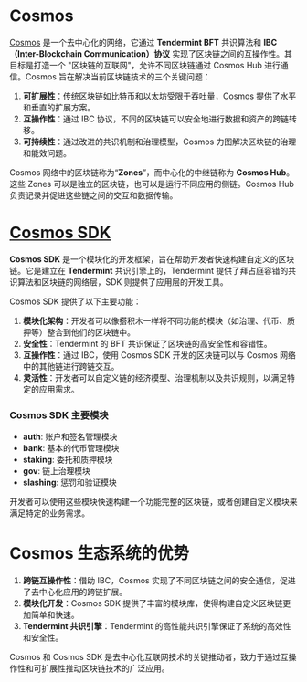# Cosmos

[Cosmos](../../smart/cosmos/README.md) 是一个去中心化的网络，它通过 **Tendermint BFT** 共识算法和 **IBC（Inter-Blockchain Communication）协议** 实现了区块链之间的互操作性。其目标是打造一个 "区块链的互联网"，允许不同区块链通过 Cosmos Hub 进行通信。Cosmos 旨在解决当前区块链技术的三个关键问题：

1. **可扩展性**：传统区块链如比特币和以太坊受限于吞吐量，Cosmos 提供了水平和垂直的扩展方案。
2. **互操作性**：通过 IBC 协议，不同的区块链可以安全地进行数据和资产的跨链转移。
3. **可持续性**：通过改进的共识机制和治理模型，Cosmos 力图解决区块链的治理和能效问题。

Cosmos 网络中的区块链称为“**Zones**”，而中心化的中继链称为 **Cosmos Hub**。这些 Zones 可以是独立的区块链，也可以是运行不同应用的侧链。Cosmos Hub 负责记录并促进这些链之间的交互和数据传输。

<DocsAD/>

# [Cosmos SDK](https://docs.cosmos.network/)

**Cosmos SDK** 是一个模块化的开发框架，旨在帮助开发者快速构建自定义的区块链。它是建立在 **Tendermint** 共识引擎上的，Tendermint 提供了拜占庭容错的共识算法和区块链的网络层，SDK 则提供了应用层的开发工具。

Cosmos SDK 提供了以下主要功能：

1. **模块化架构**：开发者可以像搭积木一样将不同功能的模块（如治理、代币、质押等）整合到他们的区块链中。
2. **安全性**：Tendermint 的 BFT 共识保证了区块链的高安全性和容错性。
3. **互操作性**：通过 IBC，使用 Cosmos SDK 开发的区块链可以与 Cosmos 网络中的其他链进行跨链交互。
4. **灵活性**：开发者可以自定义链的经济模型、治理机制以及共识规则，以满足特定的应用需求。

### Cosmos SDK 主要模块
- **auth**: 账户和签名管理模块
- **bank**: 基本的代币管理模块
- **staking**: 委托和质押模块
- **gov**: 链上治理模块
- **slashing**: 惩罚和验证模块

开发者可以使用这些模块快速构建一个功能完整的区块链，或者创建自定义模块来满足特定的业务需求。

# Cosmos 生态系统的优势

1. **跨链互操作性**：借助 IBC，Cosmos 实现了不同区块链之间的安全通信，促进了去中心化应用的跨链扩展。
2. **模块化开发**：Cosmos SDK 提供了丰富的模块库，使得构建自定义区块链更加简单和快速。
3. **Tendermint 共识引擎**：Tendermint 的高性能共识引擎保证了系统的高效性和安全性。

Cosmos 和 Cosmos SDK 是去中心化互联网技术的关键推动者，致力于通过互操作性和可扩展性推动区块链技术的广泛应用。